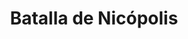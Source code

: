 ﻿---
title: "Batalla de Nicópolis"
permalink: periodes_570.html
layout: periode
dataInici: 1396-09-25
sidebar: periodes
pares:
  - id: 304
    title: "Imperio Otomano"
    dataInici: "(1299)"
    dataFi: "(1923)"

fills:
jocsPrincipals:
jocsEscenaris:
jocsEpoca:
  - title: "Crusades II"
    bggId: 2263
    escenari: "Nicopolis"

  - title: "La Reconquista: Edad Media S.VIII – XV"
    bggId: 120423
    escenari: "Nicopolis"

jocsEpocaEscenaris:
---
